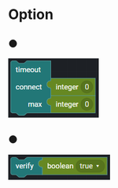 # Option

## ●

![](../../../.gitbook/assets/image%20%2887%29.png)

## ●

![](../../../.gitbook/assets/image%20%2874%29.png)

